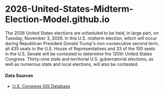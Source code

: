 # 2026-United-States-Midterm-Election-Model.github.io

The 2026 United States elections are scheduled to be held, in large part, on Tuesday, November 3, 2026. In this U.S. midterm election, which will occur during Republican President Donald Trump's non-consecutive second term, all 435 seats in the U.S. House of Representatives and 33 of the 100 seats in the U.S. Senate will be contested to determine the 120th United States Congress. Thirty-nine state and territorial U.S. gubernatorial elections, as well as numerous state and local elections, will also be contested.

#### Data Sources

-   [U.S. Congress GIS Database](https://simplemaps.com/data/congress)